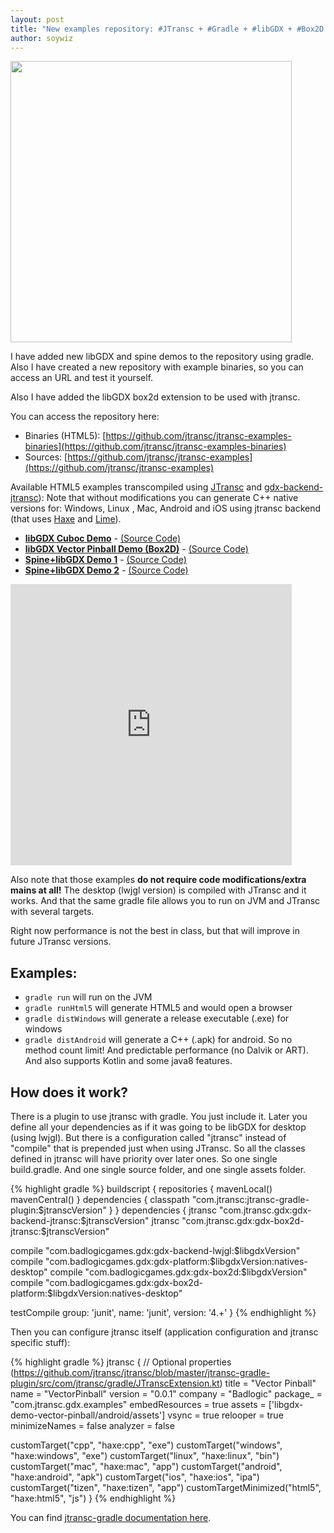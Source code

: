 ```yaml
---
layout: post
title: "New examples repository: #JTransc + #Gradle + #libGDX + #Box2D + #Spine + #Kotlin + #HTML5"
author: soywiz
---
```


<img src="{{ site.url }}/img/examples/spine_demo.png" width="450" height="450" />

I have added new libGDX and spine demos to the repository using gradle.
Also I have created a new repository with example binaries, so you can access an URL and test it yourself.

<!--more-->

Also I have added the libGDX box2d extension to be used with jtransc.

You can access the repository here:

* Binaries (HTML5): [https://github.com/jtransc/jtransc-examples-binaries](https://github.com/jtransc/jtransc-examples-binaries)
* Sources: [https://github.com/jtransc/jtransc-examples](https://github.com/jtransc/jtransc-examples)

Available HTML5 examples transcompiled using [JTransc](https://github.com/jtransc/jtransc) and [gdx-backend-jtransc](https://github.com/jtransc/gdx-backend-jtransc)):
Note that without modifications you can generate C++ native versions for: Windows, Linux , Mac, Android and iOS using jtransc backend (that uses [Haxe](http://haxe.org/) and [Lime](https://github.com/openfl/lime)).

* **[libGDX Cuboc Demo](http://jtransc.github.io/jtransc-examples-binaries/cuboc/index.html)** - [(Source Code)](https://github.com/jtransc/jtransc-examples/tree/master/libgdx/cuboc)
* **[libGDX Vector Pinball Demo (Box2D)](http://jtransc.github.io/jtransc-examples-binaries/vector-pinball/index.html)** - [(Source Code)](https://github.com/jtransc/jtransc-examples/tree/master/libgdx/vector-pinball)
* **[Spine+libGDX Demo 1](http://jtransc.github.io/jtransc-examples-binaries/spine1/index.html)** - [(Source Code)](https://github.com/jtransc/jtransc-examples/tree/master/spine-demo)
* **[Spine+libGDX Demo 2](http://jtransc.github.io/jtransc-examples-binaries/spine2/index.html)** - [(Source Code)](https://github.com/jtransc/jtransc-examples/tree/master/spine-demo)

<iframe src="http://jtransc.github.io/jtransc-examples-binaries/spine1/index.html" width="450" height="450" style="border:0;"></iframe>

Also note that those examples **do not require code modifications/extra mains at all!** The desktop (lwjgl version) is compiled with JTransc and it works.
And that the same gradle file allows you to run on JVM and JTransc with several targets.

Right now performance is not the best in class, but that will improve in future JTransc versions.

## Examples:
* `gradle run` will run on the JVM
* `gradle runHtml5` will generate HTML5 and would open a browser
* `gradle distWindows` will generate a release executable (.exe) for windows
* `gradle distAndroid` will generate a C++ (.apk) for android. So no method count limit! And predictable performance (no Dalvik or ART). And also supports Kotlin and some java8 features.

## How does it work?

There is a plugin to use jtransc with gradle. You just include it.
Later you define all your dependencies as if it was going to be libGDX for desktop (using lwjgl).
But there is a configuration called "jtransc" instead of "compile" that is prepended just when using JTransc.
So all the classes defined in jtransc will have priority over later ones. So one single build.gradle.
And one single source folder, and one single assets folder.

{% highlight gradle %}
buildscript {
  repositories {
    mavenLocal()
    mavenCentral()
  }
  dependencies {
    classpath "com.jtransc:jtransc-gradle-plugin:$jtranscVersion"
  }
}
dependencies {
  jtransc "com.jtransc.gdx:gdx-backend-jtransc:$jtranscVersion"
  jtransc "com.jtransc.gdx:gdx-box2d-jtransc:$jtranscVersion"

  compile "com.badlogicgames.gdx:gdx-backend-lwjgl:$libgdxVersion"
  compile "com.badlogicgames.gdx:gdx-platform:$libgdxVersion:natives-desktop"
  compile "com.badlogicgames.gdx:gdx-box2d:$libgdxVersion"
  compile "com.badlogicgames.gdx:gdx-box2d-platform:$libgdxVersion:natives-desktop"

  testCompile group: 'junit', name: 'junit', version: '4.+'
}
{% endhighlight %}

Then you can configure jtransc itself (application configuration and jtransc specific stuff):

{% highlight gradle %}
jtransc {
  // Optional properties (https://github.com/jtransc/jtransc/blob/master/jtransc-gradle-plugin/src/com/jtransc/gradle/JTranscExtension.kt)
  title = "Vector Pinball"
  name = "VectorPinball"
  version = "0.0.1"
  company = "Badlogic"
  package_ = "com.jtransc.gdx.examples"
  embedResources = true
  assets = ['libgdx-demo-vector-pinball/android/assets']
  vsync = true
  relooper = true
  minimizeNames = false
  analyzer = false

  customTarget("cpp", "haxe:cpp", "exe")
  customTarget("windows", "haxe:windows", "exe")
  customTarget("linux", "haxe:linux", "bin")
  customTarget("mac", "haxe:mac", "app")
  customTarget("android", "haxe:android", "apk")
  customTarget("ios", "haxe:ios", "ipa")
  customTarget("tizen", "haxe:tizen", "app")
  customTargetMinimized("html5", "haxe:html5", "js")
}
{% endhighlight %}

You can find [jtransc-gradle documentation here](https://github.com/jtransc/jtransc/wiki/Gradle).
